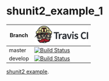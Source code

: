 # shunit2_example_1

Branch|[![Travis CI logo](TravisCI.png)](https://travis-ci.org)
---|---
master|[![Build Status](https://travis-ci.org/richelbilderbeek/shunit2_example_1.svg?branch=master)](https://travis-ci.org/richelbilderbeek/shunit2_example_1)
develop|[![Build Status](https://travis-ci.org/richelbilderbeek/shunit2_example_1.svg?branch=develop)](https://travis-ci.org/richelbilderbeek/shunit2_example_1)

[shunit2 example](https://github.com/richelbilderbeek/shunit2_examples).
